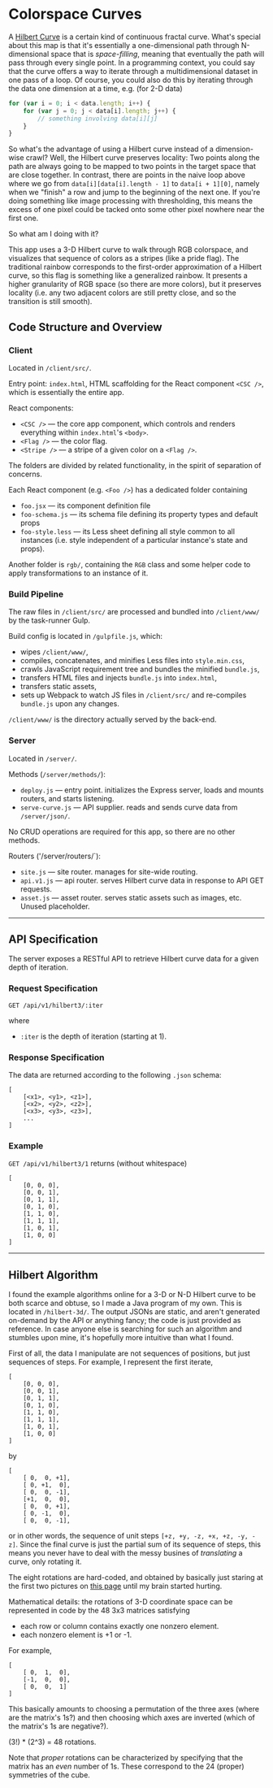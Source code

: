 # Colorspace Curves

A [Hilbert Curve](https://en.wikipedia.org/wiki/Hilbert_curve) is a certain kind of continuous fractal curve. What's special about this map is that it's essentially a one-dimensional path through N-dimensional space that is *space-filling*, meaning that eventually the path will pass through every single point. In a programming context, you could say that the curve offers a way to iterate through a multidimensional dataset in one pass of a loop. Of course, you could also do this by iterating through the data one dimension at a time, e.g. (for 2-D data)

```javascript
for (var i = 0; i < data.length; i++) {
    for (var j = 0; j < data[i].length; j++) {
        // something involving data[i][j]
    }
}
```

So what's the advantage of using a Hilbert curve instead of a dimension-wise crawl? Well, the Hilbert curve preserves locality: Two points along the path are always going to be mapped to two points in the target space that are close together. In contrast, there are points in the naive loop above where we go from `data[i][data[i].length - 1]` to `data[i + 1][0]`, namely when we "finish" a row and jump to the beginning of the next one. If you're doing something like image processing with thresholding, this means the excess of one pixel could be tacked onto some other pixel nowhere near the first one.

So what am I doing with it?

This app uses a 3-D Hilbert curve to walk through RGB colorspace, and visualizes that sequence of colors as a stripes (like a pride flag). The traditional rainbow corresponds to the first-order approximation of a Hilbert curve, so this flag is something like a generalized rainbow. It presents a higher granularity of RGB space (so there are more colors), but it preserves locality (i.e. any two adjacent colors are still pretty close, and so the transition is still smooth).

## Code Structure and Overview

### Client

Located in `/client/src/`.

Entry point: `index.html`, HTML scaffolding for the React component `<CSC />`, which is essentially the entire app.

React components:

* `<CSC />` — the core app component, which controls and renders everything within `index.html`'s `<body>`.
* `<Flag />` — the color flag.
* `<Stripe />` — a stripe of a given color on a `<Flag />`.

The folders are divided by related functionality, in the spirit of separation of concerns.

Each React component (e.g. `<Foo />`) has a dedicated folder containing

* `foo.jsx` — its component definition file
* `foo-schema.js` — its schema file defining its property types and default props
* `foo-style.less` — its Less sheet defining all style common to all instances (i.e. style independent of a particular instance's state and props).

Another folder is `rgb/`, containing the `RGB` class and some helper code to apply transformations to an instance of it.

### Build Pipeline

The raw files in `/client/src/` are processed and bundled into `/client/www/` by the task-runner Gulp.

Build config is located in `/gulpfile.js`, which:

* wipes `/client/www/`,
* compiles, concatenates, and minifies Less files into `style.min.css`,
* crawls JavaScript requirement tree and bundles the minified `bundle.js`,
* transfers HTML files and injects `bundle.js` into `index.html`,
* transfers static assets,
* sets up Webpack to watch JS files in `/client/src/` and re-compiles `bundle.js` upon any changes.

`/client/www/` is the directory actually served by the back-end.

### Server

Located in `/server/`.

Methods (`/server/methods/`):

* `deploy.js` — entry point. initializes the Express server, loads and mounts routers, and starts listening.
* `serve-curve.js` — API supplier. reads and sends curve data from `/server/json/`.

No CRUD operations are required for this app, so there are no other methods.

Routers ('/server/routers/`):

* `site.js` — site router. manages for site-wide routing.
* `api.v1.js` — api router. serves Hilbert curve data in response to API GET requests.
* `asset.js` — asset router. serves static assets such as images, etc. Unused placeholder. 

---

## API Specification

The server exposes a RESTful API to retrieve Hilbert curve data for a given depth of iteration.

### Request Specification

`GET /api/v1/hilbert3/:iter`

where

* `:iter` is the depth of iteration (starting at 1).

### Response Specification

The data are returned according to the following `.json` schema:

```
[
    [<x1>, <y1>, <z1>],
    [<x2>, <y2>, <z2>],
    [<x3>, <y3>, <z3>],
    ...
]
```

### Example

`GET /api/v1/hilbert3/1`
returns (without whitespace)

```
[
    [0, 0, 0],
    [0, 0, 1],
    [0, 1, 1],
    [0, 1, 0],
    [1, 1, 0],
    [1, 1, 1],
    [1, 0, 1],
    [1, 0, 0]
]
```

---

## Hilbert Algorithm

I found the example algorithms online for a 3-D or N-D Hilbert curve to be both scarce and obtuse, so I made a Java program of my own. This is located in `/hilbert-3d/`. The output JSONs are static, and aren't generated on-demand by the API or anything fancy; the code is just provided as reference. In case anyone else is searching for such an algorithm and stumbles upon mine, it's hopefully more intuitive than what I found.

First of all, the data I manipulate are not sequences of positions, but just sequences of steps. For example, I represent the first iterate,

```
[
    [0, 0, 0],
    [0, 0, 1],
    [0, 1, 1],
    [0, 1, 0],
    [1, 1, 0],
    [1, 1, 1],
    [1, 0, 1],
    [1, 0, 0]
]
```

by

```
[
    [ 0,  0, +1],
    [ 0, +1,  0],
    [ 0,  0, -1],
    [+1,  0,  0],
    [ 0,  0, +1],
    [ 0, -1,  0],
    [ 0,  0, -1],
```

or in other words, the sequence of unit steps `[+z, +y, -z, +x, +z, -y, -z]`. Since the final curve is just the partial sum of its sequence of steps, this means you never have to deal with the messy busines of *translating* a curve, only rotating it.

The eight rotations are hard-coded, and obtained by basically just staring at the first two pictures on [this page](http://www.math.uwaterloo.ca/~wgilbert/Research/HilbertCurve/HilbertCurve.html) until my brain started hurting.

Mathematical details:
the rotations of 3-D coordinate space can be represented in code by the 48 3x3 matrices satisfying

* each row or column contains exactly one nonzero element.
* each nonzero element is +1 or -1.

For example,

```
[
    [ 0,  1,  0],
    [-1,  0,  0],
    [ 0,  0,  1]
]
```

This basically amounts to choosing a permutation of the three axes (where are the matrix's 1s?) and then choosing which axes are inverted (which of the matrix's 1s are negative?).

(3!) * (2^3) = 48 rotations.

Note that *proper* rotations can be characterized by specifying that the matrix has an *even* number of 1s. These correspond to the 24 (proper) symmetries of the cube.
